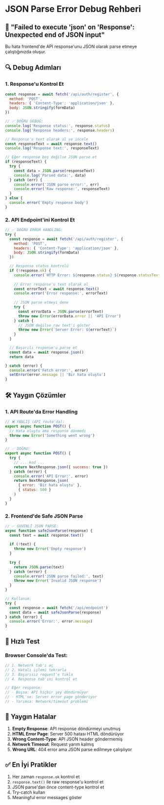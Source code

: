 # JSON Parse Error Debug Rehberi

## 🚨 "Failed to execute 'json' on 'Response': Unexpected end of JSON input"

Bu hata frontend'de API response'unu JSON olarak parse etmeye çalıştığınızda oluşur.

## 🔍 Debug Adımları

### 1. Response'u Kontrol Et
```javascript
const response = await fetch('/api/auth/register', {
  method: 'POST',
  headers: { 'Content-Type': 'application/json' },
  body: JSON.stringify(formData)
})

// ✅ DOĞRU DEBUG:
console.log('Response status:', response.status)
console.log('Response headers:', response.headers)

// Response'u text olarak al ve incele
const responseText = await response.text()
console.log('Response text:', responseText)

// Eğer response boş değilse JSON parse et
if (responseText) {
  try {
    const data = JSON.parse(responseText)
    console.log('Parsed data:', data)
  } catch (err) {
    console.error('JSON parse error:', err)
    console.error('Raw response:', responseText)
  }
} else {
  console.error('Empty response body')
}
```

### 2. API Endpoint'ini Kontrol Et
```javascript
// ✅ DOĞRU ERROR HANDLING:
try {
  const response = await fetch('/api/auth/register', {
    method: 'POST',
    headers: { 'Content-Type': 'application/json' },
    body: JSON.stringify(formData)
  })

  // Response status kontrolü
  if (!response.ok) {
    console.error(`HTTP Error: ${response.status} ${response.statusText}`)
    
    // Error response'u text olarak al
    const errorText = await response.text()
    console.error('Error response:', errorText)
    
    // JSON parse etmeyi dene
    try {
      const errorData = JSON.parse(errorText)
      throw new Error(errorData.error || 'API Error')
    } catch {
      // JSON değilse raw text'i göster
      throw new Error(`Server Error: ${errorText}`)
    }
  }

  // Başarılı response'u parse et
  const data = await response.json()
  return data

} catch (error) {
  console.error('Fetch error:', error)
  setError(error.message || 'Bir hata oluştu')
}
```

## 🛠️ Yaygın Çözümler

### 1. API Route'da Error Handling
```javascript
// ❌ YANLIŞ (API route'da):
export async function POST() {
  // Hata oluştu ama response dönmedı
  throw new Error('Something went wrong')
}

// ✅ DOĞRU:
export async function POST() {
  try {
    // ... kod ...
    return NextResponse.json({ success: true })
  } catch (error) {
    console.error('API Error:', error)
    return NextResponse.json(
      { error: 'Bir hata oluştu' },
      { status: 500 }
    )
  }
}
```

### 2. Frontend'de Safe JSON Parse
```javascript
// ✅ GÜVENLİ JSON PARSE:
async function safeJsonParse(response) {
  const text = await response.text()
  
  if (!text) {
    throw new Error('Empty response')
  }
  
  try {
    return JSON.parse(text)
  } catch (error) {
    console.error('JSON parse failed:', text)
    throw new Error('Invalid JSON response')
  }
}

// Kullanım:
try {
  const response = await fetch('/api/endpoint')
  const data = await safeJsonParse(response)
} catch (error) {
  console.error('Error:', error.message)
}
```

## 🔧 Hızlı Test

### Browser Console'da Test:
```javascript
// 1. Network tab'ı aç
// 2. Hatalı işlemi tekrarla
// 3. Başarısız request'e tıkla
// 4. Response tab'ını kontrol et

// Eğer response:
// - Boşsa: API hiçbir şey döndürmüyor
// - HTML'se: Server error page gönderiyor  
// - Yarımsa: Network/timeout problemi
```

## 🚨 Yaygın Hatalar

1. **Empty Response**: API response döndürmeyi unutmuş
2. **HTML Error Page**: Server 500 hatası HTML döndürüyor
3. **Wrong Content-Type**: API JSON header göndermemiş
4. **Network Timeout**: Request yarım kalmış
5. **Wrong URL**: 404 error ama JSON parse edilmeye çalışılıyor

## ✅ En İyi Pratikler

1. Her zaman `response.ok` kontrol et
2. `response.text()` ile raw response'u kontrol et  
3. JSON parse'dan önce content-type kontrol et
4. Try-catch kullan
5. Meaningful error messages göster
